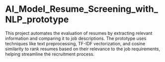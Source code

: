 # AI_Model_Resume_Screening_with_NLP_prototype
This project automates the evaluation of resumes by extracting relevant information and comparing it to job descriptions. The prototype uses techniques like text preprocessing, TF-IDF vectorization, and cosine similarity to rank resumes based on their relevance to the job requirements, helping streamline the recruitment process.
